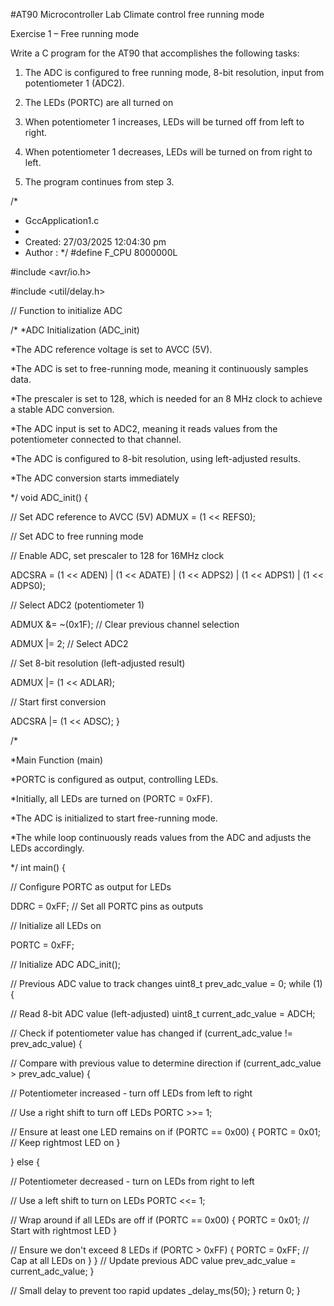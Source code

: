 #AT90 Microcontroller Lab Climate control free running mode

Exercise 1 – Free running mode

Write a C program for the AT90 that accomplishes the following tasks:

1. The ADC is configured to free running mode, 8-bit resolution, input from potentiometer 1
(ADC2).

2. The LEDs (PORTC) are all turned on

3. When potentiometer 1 increases, LEDs will be turned off from left to right.

4. When potentiometer 1 decreases, LEDs will be turned on from right to left.

5. The program continues from step 3.

/*
*	GccApplication1.c
 *
*	Created: 27/03/2025 12:04:30 pm
*	Author : 
 */ 
#define F_CPU 8000000L

#include <avr/io.h>

#include <util/delay.h>

// Function to initialize ADC

/*
*ADC Initialization (ADC_init)

*The ADC reference voltage is set to AVCC (5V).

*The ADC is set to free-running mode, meaning it continuously samples data.

*The prescaler is set to 128, which is needed for an 8 MHz clock to achieve a stable ADC conversion.

*The ADC input is set to ADC2, meaning it reads values from the potentiometer connected to that channel.

*The ADC is configured to 8-bit resolution, using left-adjusted results.

*The ADC conversion starts immediately

*/
void ADC_init() {

// Set ADC reference to AVCC (5V) ADMUX = (1 << REFS0);

// Set ADC to free running mode

// Enable ADC, set prescaler to 128 for 16MHz clock

ADCSRA = (1 << ADEN) | (1 << ADATE) | (1 << ADPS2) | (1 << ADPS1) | (1 << ADPS0);

// Select ADC2 (potentiometer 1)

ADMUX &= ~(0x1F);  // Clear previous channel selection

ADMUX |= 2;        // Select ADC2

// Set 8-bit resolution (left-adjusted result)

ADMUX |= (1 << ADLAR);

// Start first conversion

ADCSRA |= (1 << ADSC);
}

/*

*Main Function (main)

*PORTC is configured as output, controlling LEDs.

*Initially, all LEDs are turned on (PORTC = 0xFF).

*The ADC is initialized to start free-running mode.

*The while loop continuously reads values from the ADC and adjusts the LEDs accordingly.

*/ int main() {

// Configure PORTC as output for LEDs

DDRC = 0xFF;  // Set all PORTC pins as outputs

// Initialize all LEDs on

PORTC = 0xFF;

// Initialize ADC ADC_init();

// Previous ADC value to track changes uint8_t prev_adc_value = 0;
while (1) {

// Read 8-bit ADC value (left-adjusted) uint8_t current_adc_value = ADCH;

// Check if potentiometer value has changed if (current_adc_value != prev_adc_value) {

// Compare with previous value to determine direction if (current_adc_value > prev_adc_value) {

// Potentiometer increased - turn off LEDs from left to right

// Use a right shift to turn off LEDs
PORTC >>= 1;

// Ensure at least one LED remains on if (PORTC == 0x00) {
PORTC = 0x01;  // Keep rightmost LED on
}

} else {

// Potentiometer decreased - turn on LEDs from right to left

// Use a left shift to turn on LEDs
PORTC <<= 1;

// Wrap around if all LEDs are off if (PORTC == 0x00) {
PORTC = 0x01;  // Start with rightmost LED
}

// Ensure we don't exceed 8 LEDs if (PORTC > 0xFF) {
PORTC = 0xFF;  // Cap at all LEDs on
}
}
// Update previous ADC value prev_adc_value = current_adc_value;
}

// Small delay to prevent too rapid updates
_delay_ms(50);
}
return 0;
}
